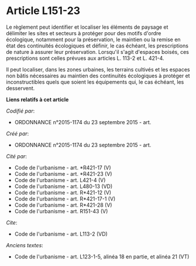 # Article L151-23

Le règlement peut identifier et localiser les éléments de paysage et délimiter les sites et secteurs à protéger pour des
motifs d'ordre écologique, notamment pour la préservation, le maintien ou la remise en état des continuités écologiques et
définir, le cas échéant, les prescriptions de nature à assurer leur préservation. Lorsqu'il s'agit d'espaces boisés, ces
prescriptions sont celles prévues aux articles L. 113-2 et L. 421-4. 

Il peut localiser, dans les zones urbaines, les terrains cultivés et les espaces non bâtis nécessaires au maintien des
continuités écologiques à protéger et inconstructibles quels que soient les équipements qui, le cas échéant, les desservent.

**Liens relatifs à cet article**

_Codifié par_:

  - ORDONNANCE n°2015-1174 du 23 septembre 2015 - art.

_Créé par_:

  - ORDONNANCE n°2015-1174 du 23 septembre 2015 - art.

_Cité par_:

  - Code de l'urbanisme - art. *R421-17 (V)
  - Code de l'urbanisme - art. *R421-23 (V)
  - Code de l'urbanisme - art. L421-4 (V)
  - Code de l'urbanisme - art. L480-13 (VD)
  - Code de l'urbanisme - art. R*421-12 (V)
  - Code de l'urbanisme - art. R*421-17-1 (V)
  - Code de l'urbanisme - art. R*421-28 (V)
  - Code de l'urbanisme - art. R151-43 (V)

_Cite_:

  - Code de l'urbanisme - art. L113-2 (VD)

_Anciens textes_:

  - Code de l'urbanisme - art. L123-1-5, alinéa 18 en partie, et alinéa 21 (VT)
